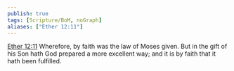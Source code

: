 ```yaml
---
publish: true
tags: [Scripture/BoM, noGraph]
aliases: ["Ether 12:11"]
---
```

[Ether 12:11](https://churchofjesuschrist.org/study/scriptures/bofm/ether/12?lang=eng&id=p11#p11) Wherefore, by faith was the law of Moses given. But in the gift of his Son hath God prepared a more excellent way; and it is by faith that it hath been fulfilled.
